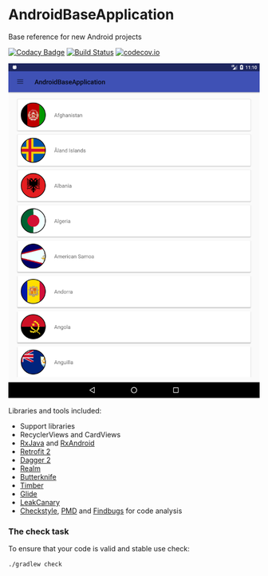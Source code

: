 # AndroidBaseApplication
Base reference for new Android projects

[![Codacy Badge](https://api.codacy.com/project/badge/Grade/18a544ceef5948debcd7356b2f267af7)](https://app.codacy.com/app/tecruz/AndroidBaseApplication?utm_source=github.com&utm_medium=referral&utm_content=tecruz/AndroidBaseApplication&utm_campaign=badger)
[![Build Status](https://travis-ci.org/tecruz/AndroidBaseApplication.svg?branch=master)](https://travis-ci.org/tecruz/AndroidBaseApplication)
[![codecov.io](https://codecov.io/github/tecruz/AndroidBaseApplication/branch/master/graph/badge.svg)](https://codecov.io/gh/tecruz/AndroidBaseApplication)

![Alt text](screen.png?raw=true)

Libraries and tools included:

- Support libraries
- RecyclerViews and CardViews 
- [RxJava](https://github.com/ReactiveX/RxJava) and [RxAndroid](https://github.com/ReactiveX/RxAndroid) 
- [Retrofit 2](http://square.github.io/retrofit/)
- [Dagger 2](http://google.github.io/dagger/)
- [Realm](https://realm.io/)
- [Butterknife](https://github.com/JakeWharton/butterknife)
- [Timber](https://github.com/JakeWharton/timber)
- [Glide](https://github.com/bumptech/glide)
- [LeakCanary](https://github.com/square/leakcanary)
- [Checkstyle](http://checkstyle.sourceforge.net/), [PMD](https://pmd.github.io/) and [Findbugs](http://findbugs.sourceforge.net/) for code analysis

### The check task

To ensure that your code is valid and stable use check: 

```
./gradlew check
